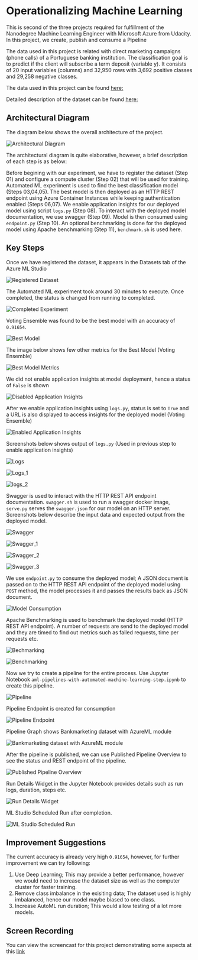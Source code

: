 # Operationalizing Machine Learning

This is second of the three projects required for fulfillment of the Nanodegree Machine Learning Engineer with Microsoft Azure from Udacity. In this project, we create, publish and consume a Pipeline

The data used in this project is related with direct marketing campaigns (phone calls) of a Portuguese banking institution. The classification goal is to predict if the client will subscribe a term deposit (variable y). It consists of 20 input variables (columns) and 32,950 rows with 3,692 positive classes and 29,258 negative classes.

The data used in this project can be found [here:](https://automlsamplenotebookdata.blob.core.windows.net/automl-sample-notebook-data/bankmarketing_train.csv)

Detailed description of the dataset can be found [here:](https://archive.ics.uci.edu/ml/datasets/bank+marketing)

## Architectural Diagram

The diagram below shows the overall architecture of the project.

![Architectural Diagram](images/Architecture.png)

The architectural diagram is quite elaborative, however, a brief description of each step is as below:

Before begining with our experiment, we have to register the dataset (Step 01) and configure a compute cluster (Step 02) that will be used for training. Automated ML experiment is used to find the best classification model (Steps 03,04,05). The best model is then deployed as an HTTP REST endpoint using Azure Container Instances while keeping authentication enabled (Steps 06,07). We enable application insights for our deployed model using script ``logs.py`` (Step 08). To interact with the deployed model documentation, we use swagger (Step 09). Model is then consumed using ``endpoint.py`` (Step 10). An optional benchmarking is done for the deployed model using Apache benchmarking (Step 11), ``benchmark.sh`` is used here.

## Key Steps

Once we have registered the dataset, it appears in the Datasets tab of the Azure ML Studio

![Registered Dataset](images/registeredDataset.png)

The Automated ML experiment took around 30 minutes to execute. Once completed, the status is changed from running to completed.

![Completed Experiment](images/completedExperiment.png)

Voting Ensemble was found to be the best model with an accuracy of ``0.91654``. 

![Best Model](images/bestModel.png)

The image below shows few other metrics for the Best Model (Voting Ensemble)

![Best Model Metrics](images/bestModelStats.png)

We did not enable application insights at model deployment, hence a status of ``False`` is shown

![Disabled Application Insights](images/appInsightsDisabled.png)

After we enable application insights using ``logs.py``, status is set to ``True`` and a URL is also displayed to access insights for the deployed model (Voting Ensemble)

![Enabled Application Insights](images/appInsightsEnabled.png)

Screenshots below shows output of ``logs.py`` (Used in previous step to enable application insights)

![Logs](images/logs.png)

![Logs_1](images/logs_1.png)

![logs_2](images/logs_2.png)

Swagger is used to interact with the HTTP REST API endpoint documentation. ``swagger.sh`` is used to run a swagger docker image, ``serve.py`` serves the ``swagger.json`` for our model on an HTTP server. Screenshots below describe the input data and expected output from the deployed model.  

![Swagger](images/swagger.png)

![Swagger_1](images/swagger_1.png)

![Swagger_2](images/swagger_2.png)

![Swagger_3](images/swagger_3.png)

We use ``endpoint.py`` to consume the deployed model; A JSON document is passed on to the HTTP REST API endpoint of the deployed model using ``POST`` method, the model processes it and passes the results back as JSON document.

![Model Consumption](images/endpoint.png)

Apache Benchmarking is used to benchmark the deployed model (HTTP REST API endpoint). A number of requests are send to the deployed model and they are timed to find out metrics such as  failed requests, time per requests etc.

![Bechmarking](images/benchmarking.png)

![Benchmarking](images/benchmarking_1.png)

Now we try to create a pipeline for the entire process. Use Jupyter Notebook ``aml-pipelines-with-automated-machine-learning-step.ipynb`` to create this pipeline.

![Pipeline](images/pipeline.png)

Pipeline Endpoint is created for consumption

![Pipeline Endpoint](images/pipelineEndpoint.png)

Pipeline Graph shows Bankmarketing dataset with AzureML module

![Bankmarketing dataset with AzureML module](images/bankMarketingDatasetWithAutoMLModule.png)

After the pipeline is published, we can use Published Pipeline Overview to see the status and REST endpoint of the pipeline.

![Published Pipeline Overview](images/publishedPipelineOverview.png)

Run Details Widget in the Jupyter Notebook provides details such as run logs, duration, steps etc.

![Run Details Widget](images/runDetailsWidget.png)

ML Studio Scheduled Run after completion.

![ML Studio Scheduled Run](images/mlStudioScheduledRun.png)

## Improvement Suggestions

The current accuracy is already very high ``0.91654``, however, for further improvement we can try following:

1. Use Deep Learning; This may provide a better performance, however we would need to increase the dataset size as well as the computer cluster for faster training.
1. Remove class imbalance in the exisiting data; The dataset used is highly imbalanced, hence our model maybe biased to one class.
1. Increase AutoML run duration; This would allow testing of a lot more models.  

## Screen Recording

You can view the screencast for this project demonstrating some aspects at this [link](https://youtu.be/F7GvbvJ7eaA)
